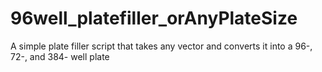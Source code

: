 # 96well_platefiller_orAnyPlateSize
A simple plate filler script that takes any vector and converts it into a 96-, 72-, and 384- well plate
